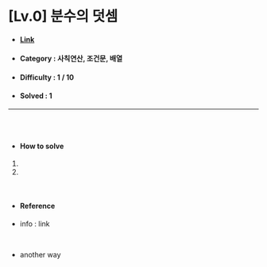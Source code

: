 # [Lv.0] 분수의 덧셈
* #### [Link](https://school.programmers.co.kr/learn/courses/30/lessons/82612)
* #### Category : 사칙연산, 조건문, 배열 
* #### Difficulty : 1 / 10  
* #### Solved : 1

<hr />

```js
```

<br />

* #### How to solve
1. 
2. 

<br />

* #### Reference 
* info : link 

<br />

* another way  
```js
```